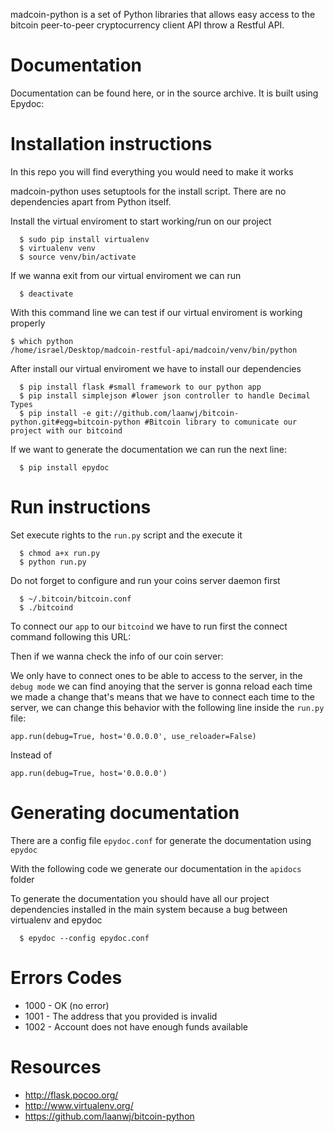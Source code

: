 madcoin-python is a set of Python libraries that allows easy access to the bitcoin peer-to-peer cryptocurrency client API throw a Restful API.

Documentation
=============

Documentation can be found here, or in the source archive. It is built
using Epydoc:

[http://epydoc.sourceforge.net/]: http://epydoc.sourceforge.net/

Installation instructions
=========================

In this repo you will find everything you would need to make it works

madcoin-python uses setuptools for the install script. There are no dependencies apart from Python itself.

Install the virtual enviroment to start working/run on our project

```
  $ sudo pip install virtualenv
  $ virtualenv venv
  $ source venv/bin/activate
```

If we wanna exit from our virtual enviroment we can run 

```
  $ deactivate
```
With this command line we can test if our virtual enviroment is working properly 

```
$ which python
/home/israel/Desktop/madcoin-restful-api/madcoin/venv/bin/python
```

After install our virtual enviroment we have to install our dependencies

```
  $ pip install flask #small framework to our python app
  $ pip install simplejson #lower json controller to handle Decimal Types
  $ pip install -e git://github.com/laanwj/bitcoin-python.git#egg=bitcoin-python #Bitcoin library to comunicate our project with our bitcoind
```

If we want to generate the documentation we can run the next line:

```
  $ pip install epydoc
```

Run instructions
================

Set execute rights to the `run.py` script and the execute it

```
  $ chmod a+x run.py
  $ python run.py
```

Do not forget to configure and run your coins server daemon first

```
  $ ~/.bitcoin/bitcoin.conf
  $ ./bitcoind
```

To connect our `app` to our `bitcoind` we have to run first the connect command following this URL:

[connect to local]: http://127.0.0.1:5000/connectlocal

Then if we wanna check the info of our coin server:

[get info]: http://127.0.0.1:5000/getinfo

We only have to connect ones to be able to access to the server, in the `debug mode` we can find anoying that the server is gonna reload each time we made a change that's means that we have to connect each time to the server, we can change this behavior with the following line inside the `run.py` file:

```
app.run(debug=True, host='0.0.0.0', use_reloader=False)

```

Instead of

```
app.run(debug=True, host='0.0.0.0')
```

Generating documentation
========================

There are a config file `epydoc.conf` for generate the documentation using `epydoc`

With the following code we generate our documentation in the `apidocs` folder

To generate the documentation you should have all our project dependencies installed in the main system because a bug between virtualenv and epydoc

```
  $ epydoc --config epydoc.conf
```

Errors Codes
============

* 1000 - OK (no error)
* 1001 - The address that you provided is invalid
* 1002 - Account does not have enough funds available

Resources
=========

* http://flask.pocoo.org/
* http://www.virtualenv.org/
* https://github.com/laanwj/bitcoin-python